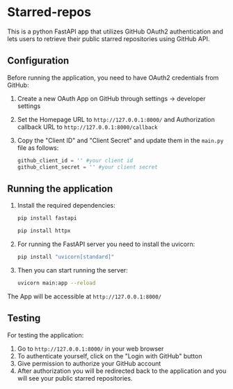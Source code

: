 # Starred-repos

This is a python FastAPI app that utilizes GitHub OAuth2 authentication and lets users to retrieve their public starred repositories using GitHub API.

## Configuration

Before running the application, you need to have OAuth2 credentials from GitHub:

1. Create a new OAuth App on GitHub through settings -> developer settings
2. Set the Homepage URL to `http://127.0.0.1:8000/` and Authorization callback URL to `http://127.0.0.1:8000/callback`
3. Copy the "Client ID" and "Client Secret" and update them in the `main.py` file as follows:

    ```python
    github_client_id = '' #your client id
    github_client_secret = '' #your client secret
    ```

## Running the application

1. Install the required dependencies:

   ```bash
   pip install fastapi
   ```
   
   ```bash
   pip install httpx
   ```
   
2. For running the FastAPI server you need to install the uvicorn:
   
   ```bash
   pip install "uvicorn[standard]"
   ```

3. Then you can start running the server:

   ```bash
   uvicorn main:app --reload
   ```

The App will be accessible at `http://127.0.0.1:8000/`

## Testing

For testing the application:

1. Go to `http://127.0.0.1:8000/` in your web browser
2. To authenticate yourself, click on the "Login with GitHub" button
3. Give permission to authorize your GitHub account
4. After authorization you will be redirected back to the application and you will see your public starred repositories.
